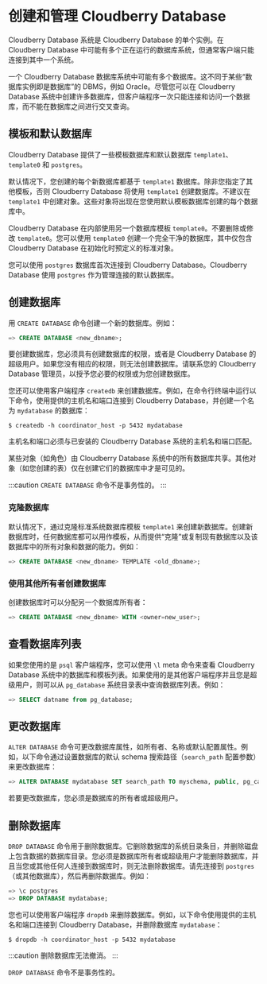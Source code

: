 # 创建和管理 Cloudberry Database

Cloudberry Database 系统是 Cloudberry Database 的单个实例。在 Cloudberry Database 中可能有多个正在运行的数据库系统，但通常客户端只能连接到其中一个系统。

一个 Cloudberry Database  数据库系统中可能有多个数据库。这不同于某些“数据库实例即是数据库”的 DBMS，例如 Oracle。尽管您可以在 Cloudberry Database 系统中创建许多数据库，但客户端程序一次只能连接和访问一个数据库，而不能在数据库之间进行交叉查询。

## 模板和默认数据库

Cloudberry Database 提供了一些模板数据库和默认数据库 `template1`、`template0` 和 `postgres`。

默认情况下，您创建的每个新数据库都基于 `template1` 数据库。除非您指定了其他模板，否则 Cloudberry Database 将使用 `template1` 创建数据库。不建议在 `template1` 中创建对象。这些对象将出现在您使用默认模板数据库创建的每个数据库中。

Cloudberry Database 在内部使用另一个数据库模板 `template0`。不要删除或修改 `template0`。您可以使用 `template0` 创建一个完全干净的数据库，其中仅包含 Cloudberry Database 在初始化时预定义的标准对象。

您可以使用 `postgres` 数据库首次连接到 Cloudberry Database。Cloudberry Database 使用 `postgres` 作为管理连接的默认数据库。

## 创建数据库

用 `CREATE DATABASE` 命令创建一个新的数据库。例如：

```sql
=> CREATE DATABASE <new_dbname>;
```

要创建数据库，您必须具有创建数据库的权限，或者是 Cloudberry Database 的超级用户。如果您没有相应的权限，则无法创建数据库。请联系您的 Cloudberry Database 管理员，以授予您必要的权限或为您创建数据库。

您还可以使用客户端程序 `createdb` 来创建数据库。例如，在命令行终端中运行以下命令，使用提供的主机名和端口连接到 Cloudberry Database，并创建一个名为 `mydatabase` 的数据库：

```shell
$ createdb -h coordinator_host -p 5432 mydatabase
```

主机名和端口必须与已安装的 Cloudberry Database 系统的主机名和端口匹配。

某些对象（如角色）由 Cloudberry Database 系统中的所有数据库共享。其他对象（如您创建的表）仅在创建它们的数据库中才是可见的。

:::caution
`CREATE DATABASE` 命令不是事务性的。
:::

### 克隆数据库

默认情况下，通过克隆标准系统数据库模板 `template1` 来创建新数据库。创建新数据库时，任何数据库都可以用作模板，从而提供“克隆”或复制现有数据库以及该数据库中的所有对象和数据的能力。例如：

```sql
=> CREATE DATABASE <new_dbname> TEMPLATE <old_dbname>;
```

### 使用其他所有者创建数据库

创建数据库时可以分配另一个数据库所有者：

```sql
=> CREATE DATABASE <new_dbname> WITH <owner=new_user>;
```

## 查看数据库列表

如果您使用的是 `psql` 客户端程序，您可以使用 `\l` meta 命令来查看 Cloudberry Database 系统中的数据库和模板列表。如果使用的是其他客户端程序并且您是超级用户，则可以从 `pg_database` 系统目录表中查询数据库列表。例如：

```sql
=> SELECT datname from pg_database;
```

## 更改数据库

`ALTER DATABASE` 命令可更改数据库属性，如所有者、名称或默认配置属性。例如，以下命令通过设置数据库的默认 schema 搜索路径（`search_path` 配置参数）来更改数据库：

```sql
=> ALTER DATABASE mydatabase SET search_path TO myschema, public, pg_catalog;
```

若要更改数据库，您必须是数据库的所有者或超级用户。

## 删除数据库

`DROP DATABASE` 命令用于删除数据库。它删除数据库的系统目录条目，并删除磁盘上包含数据的数据库目录。您必须是数据库所有者或超级用户才能删除数据库，并且当您或其他任何人连接到数据库时，则无法删除数据库。请先连接到 `postgres`（或其他数据库），然后再删除数据库。例如：

```sql
=> \c postgres
=> DROP DATABASE mydatabase;
```

您也可以使用客户端程序 `dropdb` 来删除数据库。例如，以下命令使用提供的主机名和端口连接到 Cloudberry Database，并删除数据库 `mydatabase`：

```shell
$ dropdb -h coordinator_host -p 5432 mydatabase
```

:::caution
删除数据库无法撤消。
:::

`DROP DATABASE` 命令不是事务性的。
